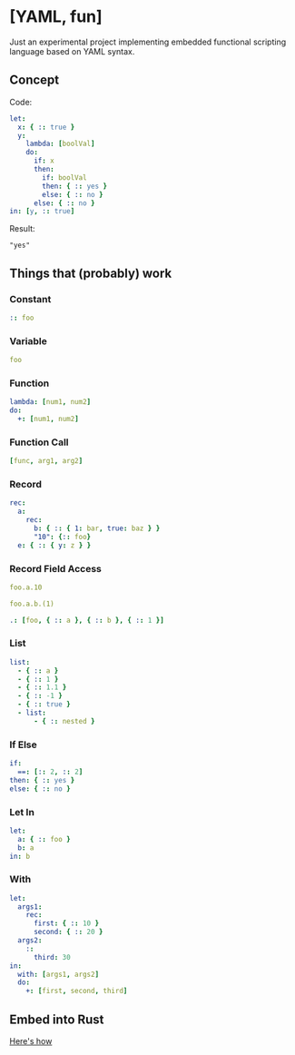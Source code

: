 # [YAML, fun]

Just an experimental project implementing embedded functional scripting language based on YAML syntax.

## Concept

Code:

```yaml
let:
  x: { :: true }
  y:
    lambda: [boolVal]
    do:
      if: x
      then:
        if: boolVal
        then: { :: yes }
        else: { :: no }
      else: { :: no }
in: [y, :: true]
```

Result:

```
"yes"
```

## Things that (probably) work

### Constant

```yaml
:: foo
```

### Variable

```yaml
foo
```

### Function

```yaml
lambda: [num1, num2]
do:
  +: [num1, num2]
```

### Function Call

```yaml
[func, arg1, arg2]
```

### Record

```yaml
rec:
  a:
    rec:
      b: { :: { 1: bar, true: baz } }
      "10": {:: foo}
  e: { :: { y: z } }
```

### Record Field Access

```yaml
foo.a.10
```

```yaml
foo.a.b.(1)
```

```yaml
.: [foo, { :: a }, { :: b }, { :: 1 }]
```

### List

```yaml
list:
  - { :: a }
  - { :: 1 }
  - { :: 1.1 }
  - { :: -1 }
  - { :: true }
  - list:
      - { :: nested }
```

### If Else

```yaml
if:
  ==: [:: 2, :: 2]
then: { :: yes }
else: { :: no }
```

### Let In

```yaml
let:
  a: { :: foo }
  b: a
in: b
```

### With

```yaml
let:
  args1:
    rec:
      first: { :: 10 }
      second: { :: 20 }
  args2:
    ::
      third: 30
in:
  with: [args1, args2]
  do:
    +: [first, second, third]
```

## Embed into Rust

[Here's how](/examples)
